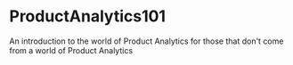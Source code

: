 # ProductAnalytics101
An introduction to the world of Product Analytics for those that don't come from a world of Product Analytics
